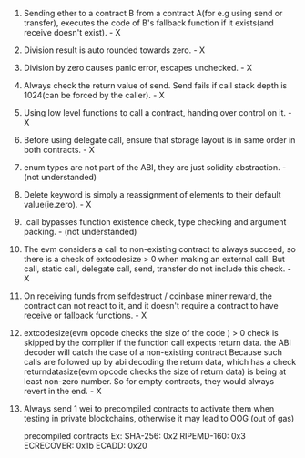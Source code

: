 1. Sending ether to a contract B from a contract A(for e.g using send or transfer), executes the code of B's fallback function if it exists(and receive doesn't exist). - X

2. Division result is auto rounded towards zero. - X

3. Division by zero causes panic error, escapes unchecked. - X

4. Always check the return value of send. Send fails if call stack depth is 1024(can be forced by the caller). - X

5. Using low level functions to call a contract, handing over control on it. - X

6. Before using delegate call, ensure that storage layout is in same order in both contracts. - X

7. enum types are not part of the ABI, they are just solidity abstraction. - (not understanded)

8. Delete keyword is simply a reassignment of elements to their default value(ie.zero). - X

9. .call bypasses function existence check, type checking and argument packing. - (not understanded)

10. The evm considers a call to non-existing contract to always succeed, so there is a check of extcodesize > 0 when making an external call. But call, static call, delegate call, send, transfer do not include this check. - X

11. On receiving funds from selfdestruct / coinbase miner reward, the contract can not react to it, and it doesn't require a contract to have receive or fallback functions. - X

12. extcodesize(evm opcode checks the size of the code ) > 0 check is skipped by the complier if the function call expects return data. the ABI decoder will catch the case of a non-existing contract Because such calls are followed up by abi decoding the return data, which has a check returndatasize(evm opcode checks the size of return data) is being at least non-zero number. So for empty contracts, they would always revert in the end. - X 

13. Always send 1 wei to precompiled contracts to activate them when testing in private blockchains, otherwise it may lead to OOG (out of gas) 

    precompiled contracts
        Ex: 
            SHA-256: 0x2
            RIPEMD-160: 0x3
            ECRECOVER: 0x1b
            ECADD: 0x20 

